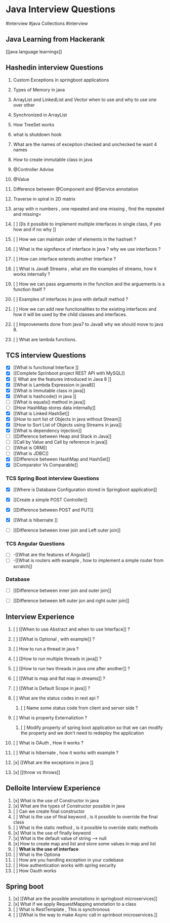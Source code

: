 # Java Interview Questions
 #interview 
 #java 
 Collections
#interview


## Java Learning from Hackerank
[[java language learnings]]
## Hashedin interview Questions 

1. Custom Exceptions in springboot applications
2. Types of Memory in java
3. ArrayList and LinkedList and Vector when to use and why to use one over other
4. Synchronized in ArrayList
5. How TreeSet works 
6. what is shutdown hook
7. What are the names of exception checked and unchecked he want 4 names
8. How to create immutable class in java
9. @Controller Advise
10. @Value 
11. Difference between @Component and @Service annotation
12. Traverse in spiral in 2D matrix
13. array with n numbers , one repeated and one missing , find the repeated and missing=

1. [ ]  [[Is it possible to implement multiple interfaces in single class, if yes how and if no why ]]
2. [ ]  How we can maintain order of elements in the hashset ?
3. [ ]  What is the signifance of interface in java ? why we use interfaces ?
4. [ ]  How can interface extends another interface ?
5. [ ]  What is Java8 Streams , what are the examples of streams, how it works internally ?
6. [ ]  How we can pass arguements in the function and the arguements is a function itself ?
7. [ ]  Examples of interfaces in java with default method ?
8. [ ]  How we can add new functionalities to the existing interfaces and how it will be used by the child classes and interfaces.
10. [ ]  Improvements done from java7 to Java8 why we should move to java 8.
11. [ ]  What are lambda functions.






## TCS interview Questions
- [x] [[What is functional Interface ]]
- [x] [[Complete Sprinboot project REST API with MySQL]]
- [x] [[ What are the features introduced in Java 8 ]]
- [x] [[What is Lambda Expression in java8]]
- [x] [[What is Immutable class in java]]
- [x] [[What is hashcode() in java ]] 
- [ ] [[What is equals() method in java]]
- [ ] [[How HashMap stores data internally]]
- [x] [[What is Linked HashSet]]
- [x] [[How to sort list of Objects in java without Stream]]
- [x] [[How to Sort List of Objects using Streams in java]]
- [x] [[What is dependency injection]]
- [ ] [[Difference between Heap and Stack in Java]]
- [ ] [[Call by Value and Call by reference in java]]
- [ ] [[What is ORM]]
- [ ] [[What is JDBC]]
- [x] [[Difference between HashMap and HashSet]]
- [x] [[Comparator Vs Comparable]]

### TCS Spring Boot interview Questions
- [x] [[Where is Database Configuration stored in Springboot application]]
- [x] [[Create a simple POST Controller]]
- [x] [[Difference between POST and PUT]]
- [x] [[What is hibernate ]]
- [ ] [[Difference between inner join and Left outer join]]


### TCS Angular Questions
- [ ] -[[What are the features of Angular]]
- [ ] -[[What is routers with example , how to implement a simple router from scratch]]

### Database
- [ ] [[Difference between inner join and outer join]]
- [ ] [[Difference between left outer jon and right outer join]]


## Interview Experience
1. [ ] [[When to use Abstract and when to use Interface]] ?
2. [ ] [[What is Optional , with example]] ?
3. [ ] How to run a thread in java ?
4. [ ] [[How to run multiple threads in java]] ?
5. [ ] [[How to run two threads in java one after another]] ?
6. [ ] [[What is map and flat map in streams]] ?
7. [ ] [[What is Default Scope in java]] ?
8. [ ] What are the status codes in rest api ?
	1. [ ] Name some status code from client and server side ?

9. [ ] What is property Externaliztion ?
	1. [ ] Modify property of spring boot application so that we can modify the property and we don't need to redeploy the application

10. [ ] What is OAuth , How it works ?
11. [ ] What is hibernate , how it works with example ?
12. [x] [[What are the exceptions in java ]]
13. [x] [[throw vs throws]]


## Delloite Interview Experience
1. [x] What is the use of Constructor in java 
2. [x] What are the types of Constructor possible in java
3. [ ] Can we create final constructor
4. [ ] What is the use of final keyword , is it possible to override the final class
5. [ ] What is the static method , is it possible to override static methods
6. [x] What is the use of finally keyword 
7. [x] What is the default value of string  --> null
8. [x] How to create map and list and store some values in map and list  
9. [ ] **What is the use of interface**
10. [ ] What is the Optiona
11. [ ] How are you handling exception in your codebase
12. [ ] How authentication works with spring security
13. [ ] How Oauth works


##  Spring boot 
1. [x] [[What are the possible annotations in springboot microservices]]
2. [x] What if we apply RequestMapping annotation to a class
3. [ ] What is RestTemplate , This is synchronous
4. [ ] [[What is the way to make Async call in sprinboot microservices.]]












